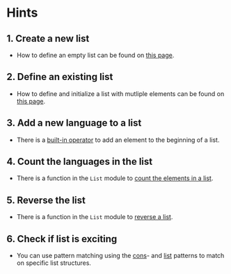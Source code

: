 # Hints

## 1. Create a new list

- How to define an empty list can be found on [this page][create-and-initialize].

## 2. Define an existing list

- How to define and initialize a list with mutliple elements can be found on [this page][create-and-initialize].

## 3. Add a new language to a list

- There is a [built-in operator][cons] to add an element to the beginning of a list.

## 4. Count the languages in the list

- There is a function in the `List` module to [count the elements in a list][length].

## 5. Reverse the list

- There is a function in the `List` module to [reverse a list][reverse].

## 6. Check if list is exciting

- You can use pattern matching using the [cons][cons-pattern]- and [list][list-pattern] patterns to match on specific list structures.

[create-and-initialize]: https://docs.microsoft.com/en-us/dotnet/fsharp/language-reference/lists#creating-and-initializing-lists
[module]: https://msdn.microsoft.com/visualfsharpdocs/conceptual/collections.list-module-%5Bfsharp%5D?f=255&MSPPError=-2147217396
[reverse]: https://msdn.microsoft.com/visualfsharpdocs/conceptual/list.rev%5B%27t%5D-function-%5Bfsharp%5D?f=255&MSPPError=-2147217396
[length]: https://msdn.microsoft.com/nl-nl/visualfsharpdocs/conceptual/list.length%5b't%5d-function-%5bfsharp%5d
[head]: https://msdn.microsoft.com/nl-nl/visualfsharpdocs/conceptual/list.head%5B%27t%5D-function-%5Bfsharp%5D?f=255&MSPPError=-2147217396
[cons]: https://docs.microsoft.com/en-us/dotnet/fsharp/language-reference/lists#operators-for-working-with-lists
[cons-pattern]: https://docs.microsoft.com/en-us/dotnet/fsharp/language-reference/pattern-matching#cons-pattern
[list-pattern]: https://docs.microsoft.com/en-us/dotnet/fsharp/language-reference/pattern-matching#list-pattern
